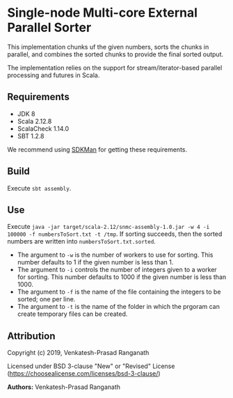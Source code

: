 # Single-node Multi-core External Parallel Sorter

This implementation chunks uf the given numbers, sorts the chunks in parallel, and combines the sorted chunks to provide the final sorted output. 

The implementation relies on the support for stream/iterator-based parallel processing and futures in Scala.

## Requirements
- JDK 8
- Scala 2.12.8
- ScalaCheck 1.14.0
- SBT 1.2.8

We recommend using [SDKMan](https://sdkman.io/) for getting these requirements.

## Build
Execute `sbt assembly`.

## Use
Execute `java -jar target/scala-2.12/snmc-assembly-1.0.jar -w 4 -i 100000 -f numbersToSort.txt -t /tmp`.  If sorting succeeds, then the sorted numbers are written into `numbersToSort.txt.sorted`.

- The argument to `-w` is the number of workers to use for sorting.  This number defaults to 1 if the given number is less than 1.
- The argument to `-i` controls the number of integers given to a worker for sorting.  This number defaults to 1000 if the given number is less than 1000.
- The argument to `-f` is the name of the file containing the integers to be sorted; one per line.
- The argument to `-t` is the name of the folder in which the prgoram can create temporary files can be created.

## Attribution

Copyright (c) 2019, Venkatesh-Prasad Ranganath

Licensed under BSD 3-clause "New" or "Revised" License (https://choosealicense.com/licenses/bsd-3-clause/)

**Authors:** Venkatesh-Prasad Ranganath
